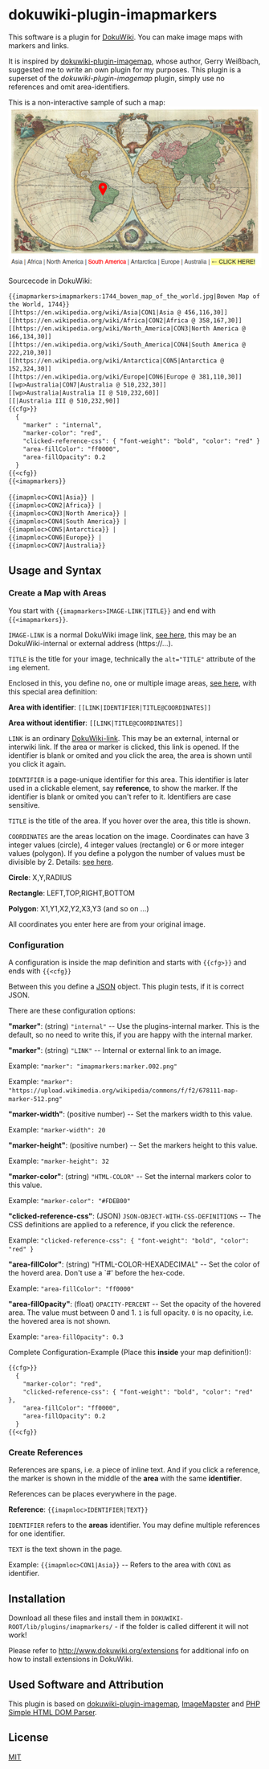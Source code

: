 # dokuwiki-plugin-imapmarkers

This software is a plugin for [DokuWiki](https://www.dokuwiki.org/).
You can make image maps with markers and links.

It is inspired by [dokuwiki-plugin-imagemap](https://github.com/i-net-software/dokuwiki-plugin-imagemap/), whose author, Gerry Weißbach, suggested me to write an own plugin for my purposes.
This plugin is a superset of the *dokuwiki-plugin-imagemap* plugin, simply use no references and omit area-identifiers.

This is a non-interactive sample of such a map:
![Acient World Map with Marker](https://raw.githubusercontent.com/kgitthoene/dokuwiki-plugin-imapmarkers/master/readme/map-with-marker.png)

Sourcecode in DokuWiki:
```
{{imapmarkers>imapmarkers:1744_bowen_map_of_the_world.jpg|Bowen Map of the World, 1744}}
[[https://en.wikipedia.org/wiki/Asia|CON1|Asia @ 456,116,30]]
[[https://en.wikipedia.org/wiki/Africa|CON2|Africa @ 358,167,30]]
[[https://en.wikipedia.org/wiki/North_America|CON3|North America @ 166,134,30]]
[[https://en.wikipedia.org/wiki/South_America|CON4|South America @ 222,210,30]]
[[https://en.wikipedia.org/wiki/Antarctica|CON5|Antarctica @ 152,324,30]]
[[https://en.wikipedia.org/wiki/Europe|CON6|Europe @ 381,110,30]]
[[wp>Australia|CON7|Australia @ 510,232,30]]
[[wp>Australia|Australia II @ 510,232,60]]
[[|Australia III @ 510,232,90]]
{{cfg>}}
  {
    "marker" : "internal",
    "marker-color": "red",
    "clicked-reference-css": { "font-weight": "bold", "color": "red" }
    "area-fillColor": "ff0000",
    "area-fillOpacity": 0.2
  }
{{<cfg}}
{{<imapmarkers}}

{{imapmloc>CON1|Asia}} |
{{imapmloc>CON2|Africa}} |
{{imapmloc>CON3|North America}} |
{{imapmloc>CON4|South America}} |
{{imapmloc>CON5|Antarctica}} |
{{imapmloc>CON6|Europe}} |
{{imapmloc>CON7|Australia}}
```

## Usage and Syntax

### Create a Map with Areas

You start with ```{{imapmarkers>IMAGE-LINK|TITLE}}``` and end with ```{{<imapmarkers}}```.

```IMAGE-LINK``` is a normal DokuWiki image link, [see here](https://www.dokuwiki.org/images), this may be an DokuWiki-internal or external address (https://…).

```TITLE``` is the title for your image, technically the ```alt="TITLE"``` attribute of the ```img``` element.

Enclosed in this, you define no, one or multiple image areas, [see here](https://www.w3schools.com/html/html_images_imagemap.asp), with this special area definition:

**Area with identifier**: ```[[LINK|IDENTIFIER|TITLE@COORDINATES]]```

**Area without identifier**: ```[[LINK|TITLE@COORDINATES]]```

```LINK``` is an ordinary [DokuWiki-link](https://www.dokuwiki.org/link).
This may be an external, internal or interwiki link.
If the area or marker is clicked, this link is opened.
If the identifier is blank or omited and you click the area, the area is shown until you click it again.

```IDENTIFIER``` is a page-unique identifier for this area.
This identifier is later used in a clickable element, say **reference**, to show the marker.
If the identifier is blank or omited you can't refer to it.
Identifiers are case sensitive.

```TITLE``` is the title of the area.
If you hover over the area, this title is shown.

```COORDINATES``` are the areas location on the image. Coordinates can have 3 integer values (circle), 4 integer values (rectangle) or 6 or more integer values (polygon). If you define a polygon the number of values must be divisible by 2.
Details: [see here](https://www.w3schools.com/html/html_images_imagemap.asp).

**Circle**: X,Y,RADIUS

**Rectangle**: LEFT,TOP,RIGHT,BOTTOM

**Polygon**: X1,Y1,X2,Y2,X3,Y3 (and so on …)

All coordinates you enter here are from your original image.

### Configuration

A configuration is inside the map definition and starts with ```{{cfg>}}``` and ends with ```{{<cfg}}```

Between this you define a [JSON](https://www.json.org/json-en.html) object.
This plugin tests, if it is correct JSON.

There are these configuration options:

**"marker"**: (string) ```"internal"``` -- Use the plugins-internal marker. This is the default, so no need to write this, if you are happy with the internal marker.

**"marker"**: (string) ```"LINK"``` -- Internal or external link to an image.

Example: ```"marker": "imapmarkers:marker.002.png"```

Example: ```"marker": "https://upload.wikimedia.org/wikipedia/commons/f/f2/678111-map-marker-512.png"```

**"marker-width"**: (positive number) -- Set the markers width to this value.

Example: ```"marker-width": 20```

**"marker-height"**: (positive number) -- Set the markers height to this value.

Example: ```"marker-height": 32```

**"marker-color"**: (string) ```"HTML-COLOR"``` -- Set the internal markers color to this value.

Example: ```"marker-color": "#FDEB00"```

**"clicked-reference-css"**: (JSON) ```JSON-OBJECT-WITH-CSS-DEFINITIONS```  -- The CSS definitions are applied to a reference, if you click the reference.

Example: ```"clicked-reference-css": { "font-weight": "bold", "color": "red" }```

**"area-fillColor"**: (string) "HTML-COLOR-HEXADECIMAL" -- Set the color of the hoverd area. Don't use a `#' before the hex-code.

Example: ```"area-fillColor": "ff0000"```

**"area-fillOpacity"**: (float) ```OPACITY-PERCENT``` -- Set the opacity of the hovered area.
The value must between 0 and 1.
```1``` is full opacity.
```0``` is no opacity, i.e. the hovered area is not shown.

Example: ```"area-fillOpacity": 0.3```

Complete Configuration-Example (Place this **inside** your map definition!):

```
{{cfg>}}
  {
    "marker-color": "red",
    "clicked-reference-css": { "font-weight": "bold", "color": "red" },
    "area-fillColor": "ff0000",
    "area-fillOpacity": 0.2
  }
{{<cfg}}
```

### Create References

References are spans, i.e. a piece of inline text.
And if you click a reference, the marker is shown in the middle of the **area** with the same **identifier**.

References can be places everywhere in the page.

**Reference**: ```{{imapmloc>IDENTIFIER|TEXT}}```

```IDENTIFIER``` refers to the **areas** identifier.
You may define multiple references for one identifier.

```TEXT``` is the text shown in the page.

Example: ```{{imapmloc>CON1|Asia}}``` -- Refers to the area with ```CON1``` as identifier.

## Installation

Download all these files and install them in
```DOKUWIKI-ROOT/lib/plugins/imapmarkers/``` - if the folder is called different it
will not work!

Please refer to http://www.dokuwiki.org/extensions for additional info
on how to install extensions in DokuWiki.

## Used Software and Attribution

This plugin is based on [dokuwiki-plugin-imagemap](https://github.com/i-net-software/dokuwiki-plugin-imagemap/), [ImageMapster](http://www.outsharked.com/imagemapster/) and [PHP Simple HTML DOM Parser](https://sourceforge.net/projects/simplehtmldom/).

## License

[MIT](https://github.com/kgitthoene/dokuwiki-plugin-imapmarkers/blob/master/LICENSE.md)
